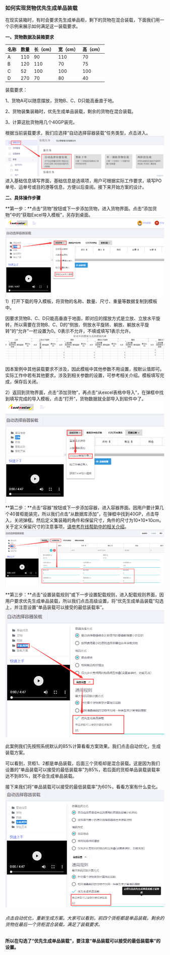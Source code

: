 ### 如何实现货物优先生成单品装载

在现实装箱时，有时会要求先生成单品柜，剩下的货物在混合装载，下面我们用一个示例来展示如何满足这一装载要求。

**一、货物数据及装箱要求**

| 名称 | 数量 | 长（cm） | 宽（cm） | 高（cm） |
| :--- | :--- | :--- | :--- | :--- |
| A | 110 | 90 | 110 | 70 |
| B | 120 | 110 | 70 | 75 |
| C | 52 | 100 | 100 | 100 |
| D | 270 | 70 | 80 | 40 |

装载要求：

1、货物A可以随意摆放，货物B、C、D只能高垂直于地。

2、货物装集装箱时，优先生成单品装载，剩余的货物在混合装载。

3、计算这批货物用几个40GP装完。

根据当前装载要求，我们应选择“自动选择容器装载”任务类型，点击进入。![](/assets/5465)进入基础信息填写界面，基础信息是选填项，用户可根据实际工作要求，填写PO单号、运单号或目的港等信息，方便以后查阅。接下来开始方案的设计。

  **二、具体操作步骤**

**第一步：**点击“货物”按钮或下一步添加货物，进入货物界面。点击“添加货物”中的“获取Excel导入模板”，另存到桌面。![](/assets/QQ截图20180906095217.png)1）打开下载的导入模板，将货物的名称、数量、尺寸、重量等数据复制到模板中。

因要求货物B、C、D只能高垂直于地面，即对应的摆放方式是立放、立放水平旋转，所以需要在货物B、C、D的“侧放、侧放水平旋转、躺放、躺放水平旋转”的“允许”一栏设置为0。0表示不允许，不填或填写1表示允许。![](/assets/QQ截图20180906095612.png)

因本案例中其他装载要求不涉及，因此模板中其他参数不用设置，按默认值即可。实际工作中若有其他要求，涉及到相关参数的设置，可参考相关介绍。模板填写完成，保存后关闭。

2）返回到货物界面，点击“添加货物”，再点击“从excel表格中导入”，在弹框中找到填写完成的导入模板，点击“打开”，货物数据就全部导入到软件中了。![](/assets/QQ截图20180906100119.png)  
**第二步：**点击“容器”按钮或下一步添加容器，进入容器界面。因用户要计算几个40普柜能装完，所以我们点击“从数据库添加”，在弹框中找到40GP，点击导入，关闭弹框。然后定义集装箱的角件和保留尺寸，角件的尺寸为10\*10\*10cm。关于定义保留尺寸的注意事项，[请参考在线帮助中的相关介绍](https://doc.zhuangxiang.com/auditing-plan/zhang-xiang-huo-bai-fang-jian-xi.html)。![](/assets/QQ截图20180906100437.png)

**第三步：**点击“设置装载规则”或下一步设置配载规则，进入配载规则界面，因用户要求优先生成单品装载，所以我们点击高级设置，将“优先生成单品装载”勾选上，并注意设置“单品装载可以接受的最低装载率”。![](/assets/QQ截图20180906101320.png)

此案例我们先按照系统默认的85%计算看看方案效果。我们点击自动优化，生成装载方案。

可以看到，货柜1、2都是单品装载，后面三个货柜却是混合装载。这是因为我们设置的“单品装载可以接受的最低装载率”为85%，若后面的货柜单品装载装载率达不到85%，就不会生成单品装载。

接下来我们将“单品装载可以接受的最低装载率”为60%，看看方案有什么变化。![](/assets/QQ截图20180906101530.png)

###### 点击自动优化，重新生成方案。大家可以看到，前四个货柜都是单品装载，剩余的货物在最后一个货柜混合装载，满足了装载要求。

#### **所以在勾选了“优先生成单品装载”，要注意“单品装载可以接受的最低装载率”的设置。**




